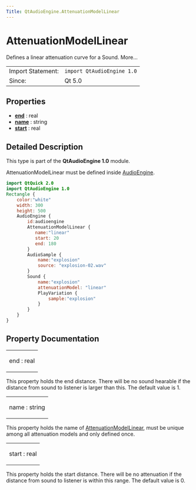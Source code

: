```yaml
---
Title: QtAudioEngine.AttenuationModelLinear
---
```

        
AttenuationModelLinear
======================

<span class="subtitle"></span>
Defines a linear attenuation curve for a Sound. More...

|                   |                            |
|-------------------|----------------------------|
| Import Statement: | `import QtAudioEngine 1.0` |
| Since:            | Qt 5.0                     |

<span id="properties"></span>
Properties
----------

-   ****[end](#end-prop)**** : real
-   ****[name](#name-prop)**** : string
-   ****[start](#start-prop)**** : real

<span id="details"></span>
Detailed Description
--------------------

This type is part of the **QtAudioEngine 1.0** module.

AttenuationModelLinear must be defined inside [AudioEngine](../QtAudioEngine.AudioEngine.md).

``` qml
import QtQuick 2.0
import QtAudioEngine 1.0
Rectangle {
    color:"white"
    width: 300
    height: 500
    AudioEngine {
        id:audioengine
        AttenuationModelLinear {
           name:"linear"
           start: 20
           end: 180
        }
        AudioSample {
            name:"explosion"
            source: "explosion-02.wav"
        }
        Sound {
            name:"explosion"
            attenuationModel: "linear"
            PlayVariation {
                sample:"explosion"
            }
        }
    }
}
```

Property Documentation
----------------------

<table>
<colgroup>
<col width="100%" />
</colgroup>
<tbody>
<tr class="odd">
<td><p><span id="end-prop"></span><span class="name">end</span> : <span class="type">real</span></p></td>
</tr>
</tbody>
</table>

This property holds the end distance. There will be no sound hearable if the distance from sound to listener is larger than this. The default value is 1.

<table>
<colgroup>
<col width="100%" />
</colgroup>
<tbody>
<tr class="odd">
<td><p><span id="name-prop"></span><span class="name">name</span> : <span class="type">string</span></p></td>
</tr>
</tbody>
</table>

This property holds the name of [AttenuationModelLinear](index.html), must be unique among all attenuation models and only defined once.

<table>
<colgroup>
<col width="100%" />
</colgroup>
<tbody>
<tr class="odd">
<td><p><span id="start-prop"></span><span class="name">start</span> : <span class="type">real</span></p></td>
</tr>
</tbody>
</table>

This property holds the start distance. There will be no attenuation if the distance from sound to listener is within this range. The default value is 0.

